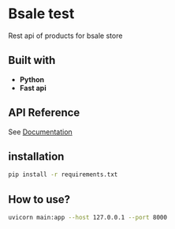 # Bsale test
Rest api of products for bsale store

## Built with

- **Python**
- **Fast api**

## API Reference

See [Documentation](docs.md)
## installation

``` bash
pip install -r requirements.txt
```

## How to use?

``` bash
uvicorn main:app --host 127.0.0.1 --port 8000
```
